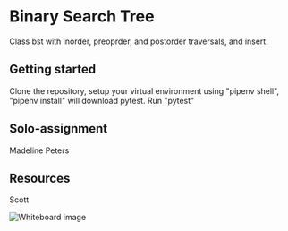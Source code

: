 # Binary Search Tree
Class bst with inorder, preoprder, and postorder traversals, and insert.

## Getting started
Clone the repository, setup your virtual environment using "pipenv shell", "pipenv install" will download pytest. Run "pytest"

## Solo-assignment
Madeline Peters

## Resources
Scott

![Whiteboard image ](/assets/binary_search_tree.jpg)

